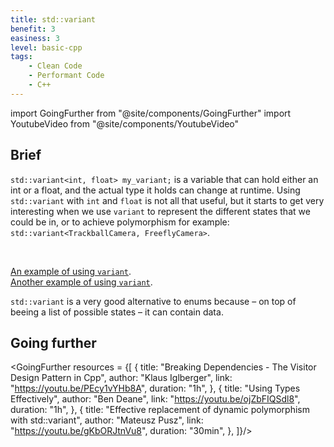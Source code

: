 ```yaml
---
title: std::variant
benefit: 3
easiness: 3
level: basic-cpp
tags:
    - Clean Code
    - Performant Code
    - C++
---
```

import GoingFurther from "@site/components/GoingFurther"
import YoutubeVideo from "@site/components/YoutubeVideo"


## Brief

`std::variant<int, float> my_variant;` is a variable that can hold either an int or a float, and the actual type it holds can change at runtime. Using `std::variant` with `int` and `float` is not all that useful, but it starts to get very interesting when we use `variant` to represent the different states that we could be in, or to achieve polymorphism for example: `std::variant<TrackballCamera, FreeflyCamera>`.

<YoutubeVideo id="qCc_Vqg3hJk?list=PLlrATfBNZ98dudnM48yfGUldqGD0S4FFb"/>

<br/>

[An example of using `variant`](https://youtu.be/ojZbFIQSdl8?t=933).<br/>
[Another example of using `variant`](https://youtu.be/ojZbFIQSdl8?t=1128).

`std::variant` is a very good alternative to enums because – on top of beeing a list of possible states – it can contain data.

## Going further

<GoingFurther resources = {[
    {
        title: "Breaking Dependencies - The Visitor Design Pattern in Cpp",
        author: "Klaus Iglberger",
        link: "https://youtu.be/PEcy1vYHb8A",
        duration: "1h",
    },
    {
        title: "Using Types Effectively",
        author: "Ben Deane",
        link: "https://youtu.be/ojZbFIQSdl8",
        duration: "1h",
    },
    {
        title: "Effective replacement of dynamic polymorphism with std::variant",
        author: "Mateusz Pusz",
        link: "https://youtu.be/gKbORJtnVu8",
        duration: "30min",
    },
]}/>
